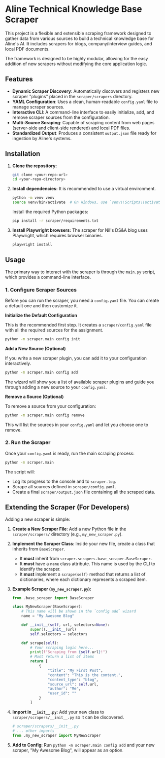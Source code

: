 # Aline Technical Knowledge Base Scraper

This project is a flexible and extensible scraping framework designed to gather data from various sources to build a technical knowledge base for Aline's AI. It includes scrapers for blogs, company/interview guides, and local PDF documents.

The framework is designed to be highly modular, allowing for the easy addition of new scrapers without modifying the core application logic.

## Features

- **Dynamic Scraper Discovery**: Automatically discovers and registers new scraper "plugins" placed in the `scraper/scrapers` directory.
- **YAML Configuration**: Uses a clean, human-readable `config.yaml` file to manage scraper sources.
- **Interactive CLI**: A command-line interface to easily initialize, add, and remove scraper sources from the configuration.
- **Multi-Source Scraping**: Capable of scraping content from web pages (server-side and client-side rendered) and local PDF files.
- **Standardized Output**: Produces a consistent `output.json` file ready for ingestion by Aline's systems.

## Installation

1.  **Clone the repository:**
    ```bash
    git clone <your-repo-url>
    cd <your-repo-directory>
    ```

2.  **Install dependencies:**
    It is recommended to use a virtual environment.
    ```bash
    python -m venv venv
    source venv/bin/activate  # On Windows, use `venv\\Scripts\\activate`
    ```
    Install the required Python packages:
    ```bash
    pip install -r scraper/requirements.txt
    ```

3. **Install Playwright browsers:**
   The scraper for Nil's DS&A blog uses Playwright, which requires browser binaries.
   ```bash
   playwright install
   ```

## Usage

The primary way to interact with the scraper is through the `main.py` script, which provides a command-line interface.

### 1. Configure Scraper Sources

Before you can run the scraper, you need a `config.yaml` file. You can create a default one and then customize it.

**Initialize the Default Configuration**

This is the recommended first step. It creates a `scraper/config.yaml` file with all the required sources for the assignment.
```bash
python -m scraper.main config init
```

**Add a New Source (Optional)**

If you write a new scraper plugin, you can add it to your configuration interactively.
```bash
python -m scraper.main config add
```
The wizard will show you a list of available scraper plugins and guide you through adding a new source to your `config.yaml`.

**Remove a Source (Optional)**

To remove a source from your configuration:
```bash
python -m scraper.main config remove
```
This will list the sources in your `config.yaml` and let you choose one to remove.

### 2. Run the Scraper

Once your `config.yaml` is ready, run the main scraping process:
```bash
python -m scraper.main
```
The script will:
- Log its progress to the console and to `scraper.log`.
- Scrape all sources defined in `scraper/config.yaml`.
- Create a final `scraper/output.json` file containing all the scraped data.

## Extending the Scraper (For Developers)

Adding a new scraper is simple:

1.  **Create a New Scraper File**: Add a new Python file in the `scraper/scrapers/` directory (e.g., `my_new_scraper.py`).

2.  **Implement the Scraper Class**: Inside your new file, create a class that inherits from `BaseScraper`.

    -   It **must** inherit from `scraper.scrapers.base_scraper.BaseScraper`.
    -   It **must** have a `name` class attribute. This name is used by the CLI to identify the scraper.
    -   It **must** implement a `scrape(self)` method that returns a list of dictionaries, where each dictionary represents a scraped item.

3.  **Example Scraper (`my_new_scraper.py`):**
    ```python
    from .base_scraper import BaseScraper

    class MyNewScraper(BaseScraper):
        # This name will be shown in the `config add` wizard
        name = "My Awesome Blog"

        def __init__(self, url, selectors=None):
            super().__init__(url)
            self.selectors = selectors

        def scrape(self):
            # Your scraping logic here...
            print(f"Scraping from {self.url}!")
            # Must return a list of items
            return [
                {
                    "title": "My First Post",
                    "content": "This is the content.",
                    "content_type": "blog",
                    "source_url": self.url,
                    "author": "Me",
                    "user_id": ""
                }
            ]
    ```

4.  **Import in `__init__.py`**: Add your new class to `scraper/scrapers/__init__.py` so it can be discovered.
    ```python
    # scraper/scrapers/__init__.py
    # ... other imports
    from .my_new_scraper import MyNewScraper
    ```

5.  **Add to Config**: Run `python -m scraper.main config add` and your new scraper, "My Awesome Blog", will appear as an option. 